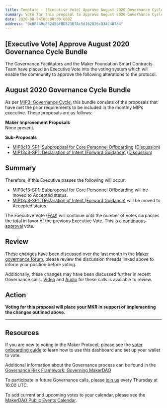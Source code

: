 ```yaml
---
title: Template - [Executive Vote] Approve August 2020 Governance Cycle Bundle
summary: Vote for this proposal to approve August 2020 Governance Cycle Bundle
date: 2020-08-24T00:00:00.000Z
address: "0x0F449cE32456fBD823B7Ac5d162826cD34C48784"
---
```

## [Executive Vote] Approve August 2020 Governance Cycle Bundle

The Governance Facilitators and the Maker Foundation Smart Contracts Team have placed an Executive Vote into the voting system which will enable the community to approve the following alterations to the protocol.

## August 2020 Governance Cycle Bundle

As per [MIP3: Governance Cycle](https://github.com/makerdao/mips/blob/master/MIP3/mip3.md), this bundle consists of the proposals that have met the prior requirements to be included in the monthly MIPs executive. These proposals are as follows:

**Maker Improvement Proposals**  
None present.

**Sub-Proposals**   
- [MIP0c13-SP1: Subproposal for Core Personnel Offboarding](https://github.com/makerdao/mips/blob/RFC/MIP0/MIP0c13-Subproposals/MIP0c13-SP1.md) ([Discussion](https://forum.makerdao.com/t/mip0c13-sp1-subproposal-for-core-personnel-offboarding/3508))
- [MIP13c3-SP1: Declaration of Intent (Forward Guidance)](https://github.com/makerdao/mips/blob/RFC/MIP13/MIP13c3-Subproposals/MIP13c3-SP1.md) ([Discussion](https://forum.makerdao.com/t/mip13c3-sp1-declaration-of-intent-forward-guidance/3130))

## Summary

Therefore, if this Executive passes the following will occur:

- [MIP0c13-SP1: Subproposal for Core Personnel Offboarding](https://github.com/makerdao/mips/blob/RFC/MIP0/MIP0c13-Subproposals/MIP0c13-SP1.md) will be moved to Accepted status.
- [MIP13c3-SP1: Declaration of Intent (Forward Guidance)](https://github.com/makerdao/mips/blob/RFC/MIP13/MIP13c3-Subproposals/MIP13c3-SP1.md) will be moved to Accepted status.

The Executive Vote ([FAQ](https://community-development.makerdao.com/makerdao-mcd-faqs/faqs#governance)) will continue until the number of votes surpasses the total in favor of the previous Executive Vote. This is a [continuous approval](https://community-development.makerdao.com/makerdao-mcd-faqs/faqs/governance#what-is-continuous-approval-voting) vote.

## Review

These changes have been discussed over the last month in the [Maker governance forum](https://forum.makerdao.com/), please review the discussion threads linked above to inform your position before voting.  

Additionally, these changes may have been discussed further in recent Governance calls. [Video](https://www.youtube.com/playlist?list=PLLzkWCj8ywWNq5-90-Id6VPSsrk4OWVan) and [Audio](https://soundcloud.com/makerdao/sets/governance-calls) for these calls is available to review.

## Action

**Voting for this proposal will place your MKR in support of implementing the changes outlined above.**

---

## Resources

If you are new to voting in the Maker Protocol, please see the [voter onboarding guide](https://community-development.makerdao.com/onboarding/voter-onboarding) to learn how to use this dashboard and set up your wallet to vote.

Additional information about the Governance process can be found in the [Governance Risk Framework: Governing MakerDAO](https://community-development.makerdao.com/governance/governance-risk-framework)

To participate in future Governance calls, please [join us](https://community-development.makerdao.com/governance/governance-and-risk-meetings) every Thursday at 16:00 UTC.

To add current and upcoming votes to your calendar, please see the [MakerDAO Public Events Calendar](https://calendar.google.com/calendar/embed?src=makerdao.com_3efhm2ghipksegl009ktniomdk%40group.calendar.google.com&ctz=America%2FLos_Angeles).
